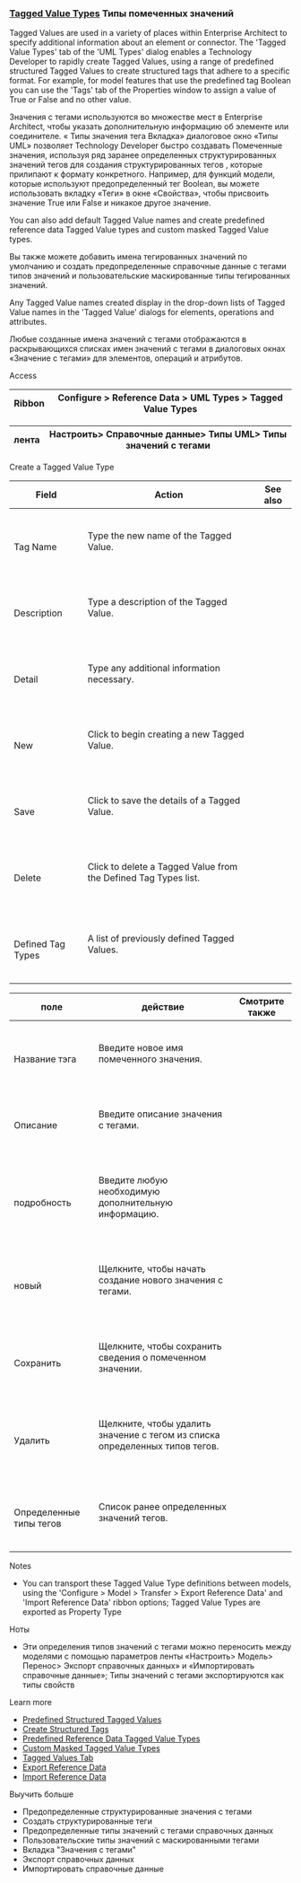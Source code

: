 ### [Tagged Value Types](https://sparxsystems.com/enterprise_architect_user_guide/15.1/model_repository/propertytypes.html) Типы помеченных значений

Tagged Values are used in a variety of places within Enterprise Architect to specify additional information about an element or connector. The 'Tagged Value Types' tab of the 'UML Types' dialog enables a Technology Developer to rapidly create Tagged Values, using a range of predefined structured Tagged Values to create structured tags that adhere to a specific format. For example, for model features that use the predefined tag Boolean you can use the 'Tags' tab of the Properties window to assign a value of True or False and no other value.

Значения с тегами используются во множестве мест в Enterprise Architect, чтобы указать дополнительную информацию об элементе или соединителе. « Типы значения тега Вкладка» диалоговое окно «Типы UML» позволяет Technology Developer быстро создавать Помеченные значения, используя ряд заранее определенных структурированных значений тегов для создания структурированных тегов , которые прилипают к формату конкретного. Например, для функций модели, которые используют предопределенный тег Boolean, вы можете использовать вкладку «Теги» в окне «Свойства», чтобы присвоить значение True или False и никакое другое значение.

You can also add default Tagged Value names and create predefined reference data Tagged Value types and custom masked Tagged Value types.

Вы также можете добавить имена тегированных значений по умолчанию и создать предопределенные справочные данные с тегами типов значений и пользовательские маскированные типы тегированных значений.

Any Tagged Value names created display in the drop-down lists of Tagged Value names in the 'Tagged Value' dialogs for elements, operations and attributes.

Любые созданные имена значений с тегами отображаются в раскрывающихся списках имен значений с тегами в диалоговых окнах «Значение с тегами» для элементов, операций и атрибутов.

Access

| Ribbon | Configure &gt; Reference Data &gt; UML Types &gt; Tagged Value Types |
|--------|------------------------------------------|

| лента | Настроить&gt; Справочные данные&gt; Типы UML&gt; Типы значений с тегами |
|-------|------------------------------------------|

Create a Tagged Value Type

| Field                                    | Action                                   | See also |
|------------------------------------------|------------------------------------------|----------|
| <br>			<p class="p_Tableheader"><br>				<span class="f_Tabletext">Tag Name</span><br>			</p><br>		 | <br>			<p><span class="f_BodyTextTable">Type the new name of the Tagged Value.</span></p><br>		 | <br>		   |
| <br>			<p class="p_Tableheader"><br>				<span class="f_Tabletext">Description</span><br>			</p><br>		 | <br>			<p><span class="f_BodyTextTable">Type a description of the Tagged Value.</span></p><br>		 | <br>		   |
| <br>			<p class="p_Tableheader"><br>				<span class="f_Tabletext">Detail</span><br>			</p><br>		 | <br>			<p><span class="f_BodyTextTable">Type any additional information necessary.</span></p><br>		 | <br>		   |
| <br>			<p class="p_Tableheader"><br>				<span class="f_Tabletext">New</span><br>			</p><br>		 | <br>			<p><span class="f_BodyTextTable">Click to begin creating a new Tagged Value.</span></p><br>		 | <br>		   |
| <br>			<p class="p_Tableheader"><br>				<span class="f_Tabletext">Save</span><br>			</p><br>		 | <br>			<p><span class="f_BodyTextTable">Click to save the details of a Tagged Value.</span></p><br>		 | <br>		   |
| <br>			<p class="p_Tableheader"><br>				<span class="f_Tabletext">Delete</span><br>			</p><br>		 | <br>			<p><span class="f_BodyTextTable">Click to delete a Tagged Value from the Defined Tag Types list.</span></p><br>		 | <br>		   |
| <br>			<p class="p_Tableheader"><br>				<span class="f_Tabletext">Defined Tag Types</span><br>			</p><br>		 | <br>			<p><span class="f_BodyTextTable">A list of previously defined Tagged Values.</span></p><br>		 | <br>		   |

| поле                                     | действие                                 | Смотрите также |
|------------------------------------------|------------------------------------------|----------------|
| <br>			<p class="p_Tableheader"><br>				<span class="f_Tabletext"><font style="vertical-align: inherit;"><font style="vertical-align: inherit;">Название тэга</font></font></span><br>			</p><br>		 | <br>			<p><span class="f_BodyTextTable"><font style="vertical-align: inherit;"><font style="vertical-align: inherit;">Введите новое имя помеченного значения.</font></font></span></p><br>		 | <br>		         |
| <br>			<p class="p_Tableheader"><br>				<span class="f_Tabletext"><font style="vertical-align: inherit;"><font style="vertical-align: inherit;">Описание</font></font></span><br>			</p><br>		 | <br>			<p><span class="f_BodyTextTable"><font style="vertical-align: inherit;"><font style="vertical-align: inherit;">Введите описание значения с тегами.</font></font></span></p><br>		 | <br>		         |
| <br>			<p class="p_Tableheader"><br>				<span class="f_Tabletext"><font style="vertical-align: inherit;"><font style="vertical-align: inherit;">подробность</font></font></span><br>			</p><br>		 | <br>			<p><span class="f_BodyTextTable"><font style="vertical-align: inherit;"><font style="vertical-align: inherit;">Введите любую необходимую дополнительную информацию.</font></font></span></p><br>		 | <br>		         |
| <br>			<p class="p_Tableheader"><br>				<span class="f_Tabletext"><font style="vertical-align: inherit;"><font style="vertical-align: inherit;">новый</font></font></span><br>			</p><br>		 | <br>			<p><span class="f_BodyTextTable"><font style="vertical-align: inherit;"><font style="vertical-align: inherit;">Щелкните, чтобы начать создание нового значения с тегами.</font></font></span></p><br>		 | <br>		         |
| <br>			<p class="p_Tableheader"><br>				<span class="f_Tabletext"><font style="vertical-align: inherit;"><font style="vertical-align: inherit;">Сохранить</font></font></span><br>			</p><br>		 | <br>			<p><span class="f_BodyTextTable"><font style="vertical-align: inherit;"><font style="vertical-align: inherit;">Щелкните, чтобы сохранить сведения о помеченном значении.</font></font></span></p><br>		 | <br>		         |
| <br>			<p class="p_Tableheader"><br>				<span class="f_Tabletext"><font style="vertical-align: inherit;"><font style="vertical-align: inherit;">Удалить</font></font></span><br>			</p><br>		 | <br>			<p><span class="f_BodyTextTable"><font style="vertical-align: inherit;"><font style="vertical-align: inherit;">Щелкните, чтобы удалить значение с тегом из списка определенных типов тегов.</font></font></span></p><br>		 | <br>		         |
| <br>			<p class="p_Tableheader"><br>				<span class="f_Tabletext"><font style="vertical-align: inherit;"><font style="vertical-align: inherit;">Определенные типы тегов</font></font></span><br>			</p><br>		 | <br>			<p><span class="f_BodyTextTable"><font style="vertical-align: inherit;"><font style="vertical-align: inherit;">Список ранее определенных значений тегов.</font></font></span></p><br>		 | <br>		         |

Notes
* You can transport these Tagged Value Type definitions between models, using the 'Configure > Model > Transfer > Export Reference Data' and 'Import Reference Data' ribbon options; Tagged Value Types are exported as Property Type

Ноты
* Эти определения типов значений с тегами можно переносить между моделями с помощью параметров ленты «Настроить> Модель> Перенос> Экспорт справочных данных» и «Импортировать справочные данные»; Типы значений с тегами экспортируются как типы свойств

Learn more
* [Predefined Structured Tagged Values](https://sparxsystems.com/enterprise_architect_user_guide/15.1/modeling/predefinedtaggedvaluetypes.html)
* [Create Structured Tags](https://sparxsystems.com/enterprise_architect_user_guide/15.1/modeling/create_tagged_values.html)
* [Predefined Reference Data Tagged Value Types](https://sparxsystems.com/enterprise_architect_user_guide/15.1/modeling/create_predefined_tagged_value.html)
* [Custom Masked Tagged Value Types](https://sparxsystems.com/enterprise_architect_user_guide/15.1/modeling/creatingacustomtaggedvalue.html)
* [Tagged Values Tab](https://sparxsystems.com/enterprise_architect_user_guide/15.1/modeling/thetaggedvaluestab.html)
* [Export Reference Data](https://sparxsystems.com/enterprise_architect_user_guide/15.1/model_repository/exportrefdata.html)
* [Import Reference Data](https://sparxsystems.com/enterprise_architect_user_guide/15.1/model_repository/importrefdata.html)

Выучить больше
* Предопределенные структурированные значения с тегами
* Создать структурированные теги
* Предопределенные типы значений с тегами справочных данных
* Пользовательские типы значений с маскированными тегами
* Вкладка "Значения с тегами"
* Экспорт справочных данных
* Импортировать справочные данные



